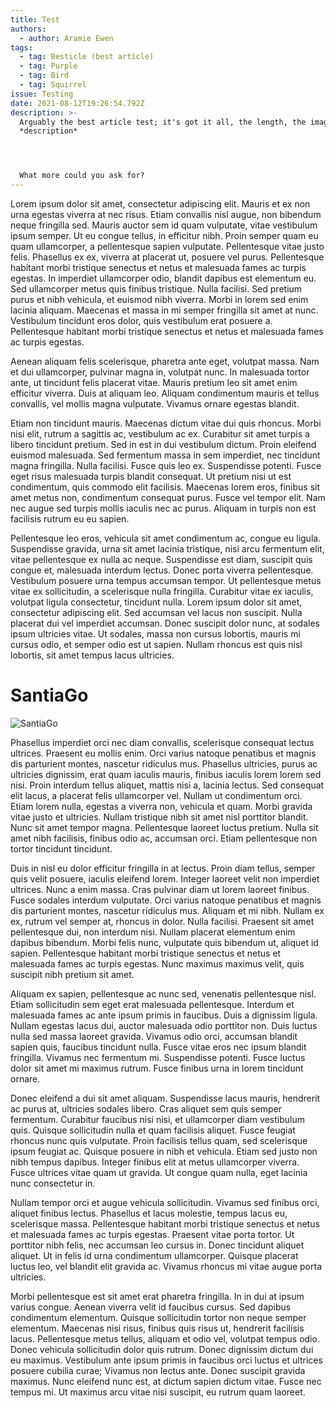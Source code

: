 ```yaml
---
title: Test
authors:
  - author: Aramie Ewen
tags:
  - tag: Besticle (best article)
  - tag: Purple
  - tag: Bird
  - tag: Squirrel
issue: Testing
date: 2021-08-12T19:26:54.792Z
description: >-
  Arguably the best article test; it's got it all, the length, the images, the
  *description*




  What more could you ask for?
---
```

Lorem ipsum dolor sit amet, consectetur adipiscing elit. Mauris et ex non urna egestas viverra at nec risus. Etiam convallis nisl augue, non bibendum neque fringilla sed. Mauris auctor sem id quam vulputate, vitae vestibulum ipsum semper. Ut eu congue tellus, in efficitur nibh. Proin semper quam eu quam ullamcorper, a pellentesque sapien vulputate. Pellentesque vitae justo felis. Phasellus ex ex, viverra at placerat ut, posuere vel purus. Pellentesque habitant morbi tristique senectus et netus et malesuada fames ac turpis egestas. In imperdiet ullamcorper odio, blandit dapibus est elementum eu. Sed ullamcorper metus quis finibus tristique. Nulla facilisi. Sed pretium purus et nibh vehicula, et euismod nibh viverra. Morbi in lorem sed enim lacinia aliquam. Maecenas et massa in mi semper fringilla sit amet at nunc. Vestibulum tincidunt eros dolor, quis vestibulum erat posuere a. Pellentesque habitant morbi tristique senectus et netus et malesuada fames ac turpis egestas.

Aenean aliquam felis scelerisque, pharetra ante eget, volutpat massa. Nam et dui ullamcorper, pulvinar magna in, volutpat nunc. In malesuada tortor ante, ut tincidunt felis placerat vitae. Mauris pretium leo sit amet enim efficitur viverra. Duis at aliquam leo. Aliquam condimentum mauris et tellus convallis, vel mollis magna vulputate. Vivamus ornare egestas blandit.

Etiam non tincidunt mauris. Maecenas dictum vitae dui quis rhoncus. Morbi nisi elit, rutrum a sagittis ac, vestibulum ac ex. Curabitur sit amet turpis a libero tincidunt pretium. Sed in est in dui vestibulum dictum. Proin eleifend euismod malesuada. Sed fermentum massa in sem imperdiet, nec tincidunt magna fringilla. Nulla facilisi. Fusce quis leo ex. Suspendisse potenti. Fusce eget risus malesuada turpis blandit consequat. Ut pretium nisi ut est condimentum, quis commodo elit facilisis. Maecenas lorem eros, finibus sit amet metus non, condimentum consequat purus. Fusce vel tempor elit. Nam nec augue sed turpis mollis iaculis nec ac purus. Aliquam in turpis non est facilisis rutrum eu eu sapien.

Pellentesque leo eros, vehicula sit amet condimentum ac, congue eu ligula. Suspendisse gravida, urna sit amet lacinia tristique, nisi arcu fermentum elit, vitae pellentesque ex nulla ac neque. Suspendisse est diam, suscipit quis congue et, malesuada interdum lectus. Donec porta viverra pellentesque. Vestibulum posuere urna tempus accumsan tempor. Ut pellentesque metus vitae ex sollicitudin, a scelerisque nulla fringilla. Curabitur vitae ex iaculis, volutpat ligula consectetur, tincidunt nulla. Lorem ipsum dolor sit amet, consectetur adipiscing elit. Sed accumsan vel lacus non suscipit. Nulla placerat dui vel imperdiet accumsan. Donec suscipit dolor nunc, at sodales ipsum ultricies vitae. Ut sodales, massa non cursus lobortis, mauris mi cursus odio, et semper odio est ut sapien. Nullam rhoncus est quis nisl lobortis, sit amet tempus lacus ultricies.

# <a name="santiago">SantiaGo</a>
![SantiaGo](/assets/santiago.png "SantiaGo")

Phasellus imperdiet orci nec diam convallis, scelerisque consequat lectus ultrices. Praesent eu mollis enim. Orci varius natoque penatibus et magnis dis parturient montes, nascetur ridiculus mus. Phasellus ultricies, purus ac ultricies dignissim, erat quam iaculis mauris, finibus iaculis lorem lorem sed nisi. Proin interdum tellus aliquet, mattis nisi a, lacinia lectus. Sed consequat elit lacus, a placerat felis ullamcorper vel. Nullam ut condimentum orci. Etiam lorem nulla, egestas a viverra non, vehicula et quam. Morbi gravida vitae justo et ultricies. Nullam tristique nibh sit amet nisl porttitor blandit. Nunc sit amet tempor magna. Pellentesque laoreet luctus pretium. Nulla sit amet nibh facilisis, finibus odio ac, accumsan orci. Etiam pellentesque non tortor tincidunt tincidunt.

Duis in nisl eu dolor efficitur fringilla in at lectus. Proin diam tellus, semper quis velit posuere, iaculis eleifend lorem. Integer laoreet velit non imperdiet ultrices. Nunc a enim massa. Cras pulvinar diam ut lorem laoreet finibus. Fusce sodales interdum vulputate. Orci varius natoque penatibus et magnis dis parturient montes, nascetur ridiculus mus. Aliquam et mi nibh. Nullam ex ex, rutrum vel semper at, rhoncus in dolor. Nulla facilisi. Praesent sit amet pellentesque dui, non interdum nisi. Nullam placerat elementum enim dapibus bibendum. Morbi felis nunc, vulputate quis bibendum ut, aliquet id sapien. Pellentesque habitant morbi tristique senectus et netus et malesuada fames ac turpis egestas. Nunc maximus maximus velit, quis suscipit nibh pretium sit amet.

Aliquam ex sapien, pellentesque ac nunc sed, venenatis pellentesque nisl. Etiam sollicitudin sem eget erat malesuada pellentesque. Interdum et malesuada fames ac ante ipsum primis in faucibus. Duis a dignissim ligula. Nullam egestas lacus dui, auctor malesuada odio porttitor non. Duis luctus nulla sed massa laoreet gravida. Vivamus odio orci, accumsan blandit sapien quis, faucibus tincidunt nulla. Fusce vitae eros nec ipsum blandit fringilla. Vivamus nec fermentum mi. Suspendisse potenti. Fusce luctus dolor sit amet mi maximus rutrum. Fusce finibus urna in lorem tincidunt ornare.

Donec eleifend a dui sit amet aliquam. Suspendisse lacus mauris, hendrerit ac purus at, ultricies sodales libero. Cras aliquet sem quis semper fermentum. Curabitur faucibus nisi nisi, et ullamcorper diam vestibulum quis. Quisque sollicitudin nulla et quam facilisis aliquet. Fusce feugiat rhoncus nunc quis vulputate. Proin facilisis tellus quam, sed scelerisque ipsum feugiat ac. Quisque posuere in nibh et vehicula. Etiam sed justo non nibh tempus dapibus. Integer finibus elit at metus ullamcorper viverra. Fusce ultrices vitae quam ut gravida. Ut congue quam nulla, eget lacinia nunc consectetur in.

Nullam tempor orci et augue vehicula sollicitudin. Vivamus sed finibus orci, aliquet finibus lectus. Phasellus et lacus molestie, tempus lacus eu, scelerisque massa. Pellentesque habitant morbi tristique senectus et netus et malesuada fames ac turpis egestas. Praesent vitae porta tortor. Ut porttitor nibh felis, nec accumsan leo cursus in. Donec tincidunt aliquet aliquet. Ut in felis id urna condimentum ullamcorper. Quisque placerat luctus leo, vel blandit elit gravida ac. Vivamus rhoncus mi vitae augue porta ultricies.

Morbi pellentesque est sit amet erat pharetra fringilla. In in dui at ipsum varius congue. Aenean viverra velit id faucibus cursus. Sed dapibus condimentum elementum. Quisque sollicitudin tortor non neque semper elementum. Maecenas nisi risus, finibus quis risus ut, hendrerit facilisis lacus. Pellentesque metus tellus, aliquam et odio vel, volutpat tempus odio. Donec vehicula sollicitudin dolor quis rutrum. Donec dignissim dictum dui eu maximus. Vestibulum ante ipsum primis in faucibus orci luctus et ultrices posuere cubilia curae; Vivamus non lectus ante. Donec suscipit gravida maximus. Nunc eleifend nunc est, at dictum sapien dictum vitae. Fusce nec tempus mi. Ut maximus arcu vitae nisi suscipit, eu rutrum quam laoreet.